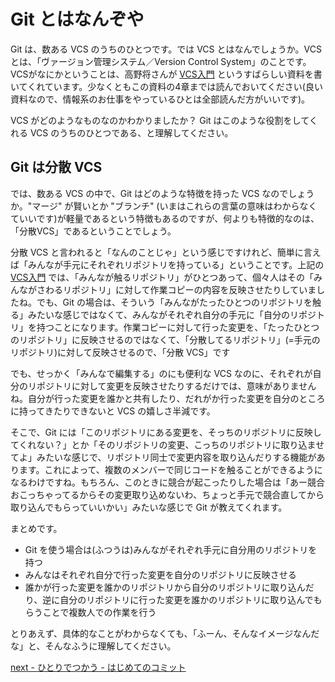 # Git とはなんぞや

Git は、数ある VCS のうちのひとつです。では VCS とはなんでしょうか。VCS とは、「ヴァージョン管理システム／Version Control System」のことです。VCSがなにかということは、高野将さんが [VCS入門](https://Github.com/masaru-b-cl/introduction-to-vcs) というすばらしい資料を書いてくれています。少なくともこの資料の4章までは読んでおいてください(良い資料なので、情報系のお仕事をやっているひとは全部読んだ方がいいです)。

VCS がどのようなものなのかわかりましたか？ Git はこのような役割をしてくれる VCS のうちのひとつである、と理解してください。

## Git は分散 VCS

では、数ある VCS の中で、Git はどのような特徴を持った VCS なのでしょうか。"マージ" が賢いとか "ブランチ" (いまはこれらの言葉の意味はわからなくていいです)が軽量であるという特徴もあるのですが、何よりも特徴的なのは、「分散VCS」であるということでしょう。

分散 VCS と言われると「なんのことじゃ」という感じですけれど、簡単に言えば「みんなが手元にそれぞれリポジトリを持っている」ということです。上記の [VCS入門](https://Github.com/masaru-b-cl/introduction-to-vcs) では、「みんなが触るリポジトリ」がひとつあって、個々人はその「みんながさわるリポジトリ」に対して作業コピーの内容を反映させたりしていましたね。でも、Git の場合は、そういう「みんながたったひとつのリポジトリを触る」みたいな感じではなくて、みんながそれぞれ自分の手元に「自分のリポジトリ」を持つことになります。作業コピーに対して行った変更を、「たったひとつのリポジトリ」に反映させるのではなくて、「分散してるリポジトリ」(=手元のリポジトリ)に対して反映させるので、「分散 VCS」です

でも、せっかく「みんなで編集する」のにも便利な VCS なのに、それぞれが自分のリポジトリに対して変更を反映させたりするだけでは、意味がありませんね。自分が行った変更を誰かと共有したり、だれがか行った変更を自分のところに持ってきたりできないと VCS の嬉しさ半減です。

そこで、Git には「このリポジトリにある変更を、そっちのリポジトリに反映してくれない？」とか「そのリポジトリの変更、こっちのリポジトリに取り込ませてよ」みたいな感じで、リポジトリ同士で変更内容を取り込んだりする機能があります。これによって、複数のメンバーで同じコードを触ることができるようになるわけですね。もちろん、このときに競合が起こったりした場合は「あー競合おこっちゃってるからその変更取り込めないわ、ちょっと手元で競合直してから取り込んでもらっていいかい」みたいな感じで Git が教えてくれます。

まとめです。

* Git を使う場合は(ふつうは)みんながそれぞれ手元に自分用のリポジトリを持つ
* みんなはそれぞれ自分で行った変更を自分のリポジトリに反映させる
* 誰かが行った変更を誰かのリポジトリから自分のリポジトリに取り込んだり、逆に自分のリポジトリに行った変更を誰かのリポジトリに取り込んでもらうことで複数人での作業を行う

とりあえず、具体的なことがわからなくても、「ふーん、そんなイメージなんだな」と、そんなふうに理解してください。

[next - ひとりでつかう - はじめてのコミット](02_first_commit.md)
